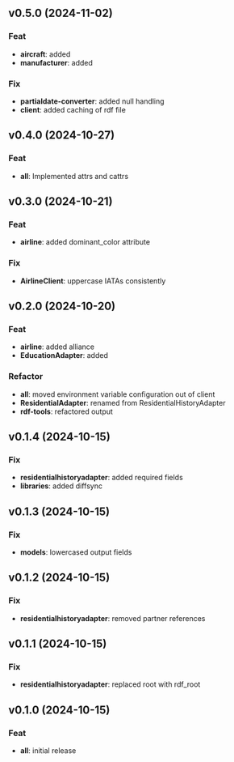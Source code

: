 ## v0.5.0 (2024-11-02)

### Feat

- **aircraft**: added
- **manufacturer**: added

### Fix

- **partialdate-converter**: added null handling
- **client**: added caching of rdf file

## v0.4.0 (2024-10-27)

### Feat

- **all**: Implemented attrs and cattrs

## v0.3.0 (2024-10-21)

### Feat

- **airline**: added dominant_color attribute

### Fix

- **AirlineClient**: uppercase IATAs consistently

## v0.2.0 (2024-10-20)

### Feat

- **airline**: added alliance
- **EducationAdapter**: added

### Refactor

- **all**: moved environment variable configuration out of client
- **ResidentialAdapter**: renamed from ResidentialHistoryAdapter
- **rdf-tools**: refactored output

## v0.1.4 (2024-10-15)

### Fix

- **residentialhistoryadapter**: added required fields
- **libraries**: added diffsync

## v0.1.3 (2024-10-15)

### Fix

- **models**: lowercased output fields

## v0.1.2 (2024-10-15)

### Fix

- **residentialhistoryadapter**: removed partner references

## v0.1.1 (2024-10-15)

### Fix

- **residentialhistoryadapter**: replaced root with rdf_root

## v0.1.0 (2024-10-15)

### Feat

- **all**: initial release
